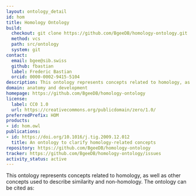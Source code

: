 ```yaml
---
layout: ontology_detail
id: hom
title: Homology Ontology
build:
  checkout: git clone https://github.com/BgeeDB/homology-ontology.git
  method: vcs
  path: src/ontology
  system: git
contact:
  email: bgee@sib.swiss
  github: fbastian
  label: Frederic Bastian
  orcid: 0000-0002-9415-5104
description: This ontology represents concepts related to homology, as well as other concepts used to describe similarity and non-homology.
domain: anatomy and development
homepage: https://github.com/BgeeDB/homology-ontology
license:
  label: CC0 1.0
  url: https://creativecommons.org/publicdomain/zero/1.0/
preferredPrefix: HOM
products:
- id: hom.owl
publications:
- id: https://doi.org/10.1016/j.tig.2009.12.012
  title: An ontology to clarify homology-related concepts
repository: https://github.com/BgeeDB/homology-ontology
tracker: https://github.com/BgeeDB/homology-ontology/issues
activity_status: active
---
```


This ontology represents concepts related to homology, as well as other concepts used to describe similarity and non-homology. The ontology can be cited as:
